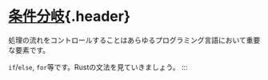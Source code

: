 # [条件分岐](#条件分岐){.header}

処理の流れをコントロールすることはあらゆるプログラミング言語において重要な要素です。

`if`/`else`, `for`等です。Rustの文法を見ていきましょう。
:::

